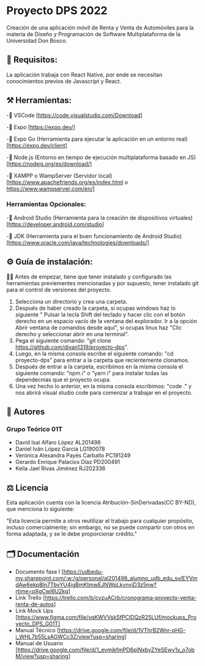 # Proyecto DPS 2022
Creación de una aplicación móvil de Renta y Venta de Automóviles para la materia de Diseño y Programación de Software Multiplataforma de la Universidad Don Bosco.

## 📝 Requisitos:
La aplicación trabaja con React Native, por ende se necesitan conocimientos previos de Javascript y React.

## ⚒️ Herramientas:
 -📌 VSCode [https://code.visualstudio.com/Download]
 
 -📌 Expo [https://expo.dev/]
 
 -📌 Expo Go (Herramienta para ejecutar la aplicación en un entorno real) [https://expo.dev/client]
 
 -📌 Node.js (Entorno en tiempo de ejecución multiplataforma basado en JS) [https://nodejs.org/es/download/]
 
 -📌 XAMPP o WampServer (Servidor local) [https://www.apachefriends.org/es/index.html o https://www.wampserver.com/en/]
 
 ### Herramientas Opcionales:
 -📌 Android Studio (Herramienta para la creación de dispositivos virtuales) [https://developer.android.com/studio]
 
 -📌 JDK (Herramienta para el buen funcionamiento de Android Studio) [https://www.oracle.com/java/technologies/downloads/]
 
 ## ⚙️ Guía de instalación:
 🧑‍💻 Antes de empezar, tiene que tener instalado y configurado las herramientas previementes mencionadas y por supuesto, tener instalado git para el control de versiones del proyecto.
 
 1. Selecciona un directorio y crea una carpeta.
 2. Después de haber creado la carpeta, si ocupas windows haz lo siguiente " Pulsar la tecla Shift del teclado y hacer clic con el botón derecho en un espacio vacío de la ventana del explorador. Ir a la opción Abrir ventana de comandos desde aquí", si ocupas linux haz "Clic derecho y seleccionar abrir en una terminal".
 3. Pega el siguiente comando: "git clone https://github.com/divan1319/proyecto-dps".
 4. Luego, en la misma consola escribe el siguiente comando: "cd proyecto-dps" para entrar a la carpeta que recientemente clonamos.
 5. Después de entrar a la carpeta, escribimos en la misma consola el siguiente comando: "npm i" o "yarn i" para instalar todas las dependecnias que el proyecto ocupa.
 6. Una vez hecho lo anterior, en la misma consola escribimos: "code ." y nos abrirá visual studio code para comenzar a trabajar en el proyecto.
 
 ## 👥 Autores
 ### Grupo Teórico 01T
- David Isaí Alfaro López AL201498 
- Daniel Iván López García LG190078 
- Verónica Alexandra Payés Carballo PC191249
- Gerardo Enrique Palacios Díaz PD200491
- Keila Jael Rivas Jiménez RJ202336 
 ## ⚖️ Licencia
 Esta aplicación cuenta con la licencia Atribución-SinDerivadas(CC BY-ND), que menciona lo siguiente:
 
 "Esta licencia permite a otros reutilizar el trabajo para cualquier propósito, incluso comercialmente; sin embargo, no se puede compartir con otros en forma adaptada, y se le debe proporcionar crédito."
 ## 🗂️ Documentación
 - Documento fase I [https://udbedu-my.sharepoint.com/:w:/g/personal/al201498_alumno_udb_edu_sv/EYVmdAw6ekpBln7TbvYU4igBmKtmwEJNWpLkvnviD3z5nw?rtime=pXgCwl6U2kg]
 - Link Trello [https://trello.com/b/cvzuACrb/cronograma-proyecto-venta-renta-de-autos]
 - Link Mock Ups [https://www.figma.com/file/vqKWVVskSfPCIDQzR25LUf/mockups_Proyecto_DPS_G01T]
 - Manual Técnico [https://drive.google.com/file/d/1VThrB2Wnr-qHG-i_WHL7b55LsAGWCc3Z/view?usp=sharing]
 - Manual de Usuario [https://drive.google.com/file/d/1_evmjkfmPD6plNxbyZYeSEwv1v_o7obM/view?usp=sharing]
